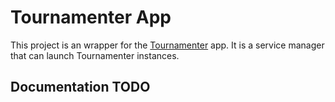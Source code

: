 # Tournamenter App

This project is an wrapper for the [Tournamenter](https://github.com/ivanseidel/tournamenter)
app. It is a service manager that can launch Tournamenter instances.

## Documentation TODO
